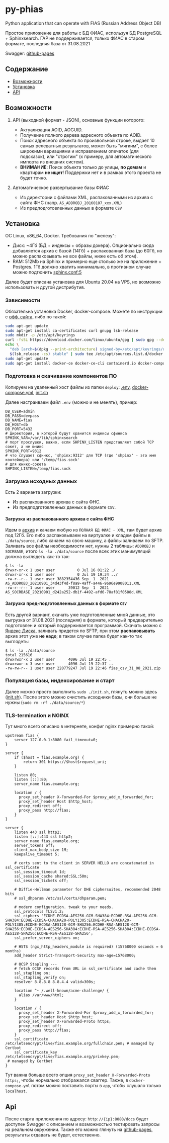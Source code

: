 # py-phias

Python application that can operate with FIAS (Russian Address Object DB)

Простое приложение для работы с БД ФИАС, используя БД PostgreSQL + Sphinxsearch. ГАР не поддерживается,
только ФИАС в старом формате, последняя база от 31.08.2021

Swagger: [github-pages](https://jar3b.github.io/py-phias/)

## Содержание

- [Возможности](#Возможности)
- [Установка](#Установка)
- [API](#Api)

## Возможности

1. API (выходной формат - JSON), основные функции которого:
    - Актуализация AOID, AOGUID.
    - Получение полного дерева адресного объекта по AOID.
    - Поиск адресного объекта по произвольной строке, выдает 10 самых релеватных результатов, может быть "мягким",
      с более широкими вариациями и исправлением опечаток (для подсказок), или "строгим" (к примеру, для автоматического
      импорта из внешних систем).
    - **ВНИМАНИЕ**: Поиск объекта только до улицы, **по домам** и квартирам **не ищет**! Поддержки нет и в рамках этого
      проекта не будет точно.

2. Автоматическое развертывание базы ФИАС
    - Из директории с файлами XML, распакованными из архива с сайта ФНС (напр. `AS_ADDROBJ_20160107_xxx.XML`)
    - Из предподготовленных данных в формате `CSV`

## Установка

ОС Linux, x86_64, Docker. Требования по "железу":

- Диск: ~4Гб (БД + индексы + образы докера). Опционально сюда добавляется архив с базой (14Гб) + распакованная база
  (до 60Гб, но можно распаковывать не все файлы, ниже есть об этом).
- RAM: 512Mb на Sphinx и примерно еще столько же на приложение + Postgres. 1Гб должно хватить минимально, в противном
  случае можно подтюнить [sphinx.conf:5](orchestra/templates/sphinx.conf)

Далее будет описана установка для Ubuntu 20.04 на VPS, но возможно использовать и другой дистрибутив.

### Зависимости

Обязательна установка Docker, docker-compose. Можете по инструкции c 
[офф. сайта](https://docs.docker.com/engine/install/ubuntu/), либо по такой:

```bash
sudo apt-get update
sudo apt-get install ca-certificates curl gnupg lsb-release
sudo mkdir -p /etc/apt/keyrings
curl -fsSL https://download.docker.com/linux/ubuntu/gpg | sudo gpg --dearmor -o /etc/apt/keyrings/docker.gpg
echo \
  "deb [arch=$(dpkg --print-architecture) signed-by=/etc/apt/keyrings/docker.gpg] https://download.docker.com/linux/ubuntu \
  $(lsb_release -cs) stable" | sudo tee /etc/apt/sources.list.d/docker.list > /dev/null
sudo apt-get update
sudo apt-get install docker-ce docker-ce-cli containerd.io docker-compose-plugin
```

### Подготовка и скачивание компонентов ПО

Копируем на удаленный хост файлы из папки `deploy`: [.env](deploy/.env),
[docker-compose.yml](deploy/docker-compose.yml), [init.sh](deploy/init.sh)

Далее настраиваем файл `.env` (можно и не менять), пример:

```dotenv
DB_USER=admin
DB_PASS=devpass
DB_NAME=fias
DB_HOST=db
DB_PORT=5432
# директория, в которой будут хранится индексы сфинкса
SPHINX_VAR=/var/lib/sphinxsearch
# порт прослушки, важно, если SHPINX_LISTEN представляет собой TCP сокет, а не юникс
SPHINX_PORT=9312
# что слушает сфинкс, 'shpinx:9312' для TCP (где 'shpinx' - это имя контейнера) или '/temp/fias.sock'
# для юникс-сокета
SHPINX_LISTEN=/temp/fias.sock
```

### Загрузка исходных данных

Есть 2 варианта загрузки:

- Из распакованного архива с сайта ФНС.
- Из предподготовленных данных в формате `CSV`.

#### Загрузка из распакованного архива с сайта ФНС

Идем в [архив](https://fias.nalog.ru/DataArchive) и качаем любую из `ПОЛНАЯ БД ФИАС - XML`, там будет архив под 12Гб.
Его либо распаковываем на виртуалке и кладем файлы в `./data/source`, либо качаем на свою машину, а файлы заливаем по
SFTP. Заливать все файлы необходимости нет, нужны 2 таблицы: `ADDROBJ` и `SOCRBASE`, итого `ls -la ./data/source`
после всех этих манимуляций должна выглядеть как-то так:

```
$ ls -la
drwxr-xr-x 1 user user          0 Jul 16 01:22 ./
drwxr-xr-x 1 user user          0 Jul 19 19:34 ../
-rw-r--r-- 1 user user 3882354436 Sep  1  2021 AS_ADDROBJ_20210901_34d43f4d-f8a9-4aff-a446-9696e9908011.XML
-rw-r--r-- 1 user user      39012 Sep  1  2021 AS_SOCRBASE_20210901_d242a252-db1f-4492-afd6-78af81f0588d.XML
```

#### Загрузка пред-подготовленных данных в формате `CSV`

Есть другой вариант, скачать уже подготовленные мной данные, это выгрузка от 31.08.2021 (последняя) в формате,
который предварительно подготовлен и который поддерживается программой. Скачать можно с
[Яндекс Диска](https://disk.yandex.ru/d/AKQR8DEIcVKeSw), заливать придется по SFTP, при этом **распаковывать** архив
этот уже **не надо**; в таком случае папка будет как-то так выглядеть:

```
$ ls -la ./data/source
total 215616
drwxrwxr-x 2 user user      4096 Jul 19 22:45 .
drwxrwxr-x 3 user user      4096 Jul 19 22:37 ..
-rw-rw-r-- 1 user user 220779247 Jul 19 22:46 fias_csv_31_08_2021.zip
```

### Популяция базы, индексирование и старт

Далее можно просто выполнить `sudo ./init.sh`, глянуть можно здесь ([init.sh](deploy/init.sh)). После этого можно
очистить исходники базы, они больше не нужны (`sudo rm -rf ./data/source/*`)

### TLS-termination и NGINX

Тут много всего описано в интернете, конфиг nginx примерно такой:

```
upstream fias {
    server 127.0.0.1:8080 fail_timeout=0;
}

server {
    if ($host = fias.example.org) {
        return 301 https://$host$request_uri;
    }

    listen 80;
    listen [::]:80;
    server_name fias.example.org;

    location / {
      proxy_set_header X-Forwarded-For $proxy_add_x_forwarded_for;
      proxy_set_header Host $http_host;
      proxy_redirect off;
      proxy_pass http://fias;
    }
}

server {
    listen 443 ssl http2;
    listen [::]:443 ssl http2;
    server_name fias.example.org;
    server_tokens off;
    client_max_body_size 1M;
    keepalive_timeout 5;

    # certs sent to the client in SERVER HELLO are concatenated in ssl_certificate
    ssl_session_timeout 1d;
    ssl_session_cache shared:SSL:50m;
    ssl_session_tickets off;

    # Diffie-Hellman parameter for DHE ciphersuites, recommended 2048 bits
    # ssl_dhparam /etc/ssl/certs/dhparam.pem;

    # modern configuration. tweak to your needs.
    ssl_protocols TLSv1.2;
    ssl_ciphers 'ECDHE-ECDSA-AES256-GCM-SHA384:ECDHE-RSA-AES256-GCM-SHA384:ECDHE-ECDSA-CHACHA20-POLY1305:ECDHE-RSA-CHACHA20-POLY1305:ECDHE-ECDSA-AES128-GCM-SHA256:ECDHE-RSA-AES128-GCM-SHA256:ECDHE-ECDSA-AES256-SHA384:ECDHE-RSA-AES256-SHA384:ECDHE-ECDSA-AES128-SHA256:ECDHE-RSA-AES128-SHA256';
    ssl_prefer_server_ciphers on;

    # HSTS (ngx_http_headers_module is required) (15768000 seconds = 6 months)
    add_header Strict-Transport-Security max-age=15768000;

    # OCSP Stapling ---
    # fetch OCSP records from URL in ssl_certificate and cache them
    ssl_stapling on;
    ssl_stapling_verify on;
    resolver 8.8.8.8 8.8.4.4 valid=300s;

    location ^~ /.well-known/acme-challenge/ {
      alias /var/www/html;
    }

    location / {
      proxy_set_header X-Forwarded-For $proxy_add_x_forwarded_for;
      proxy_set_header Host $http_host;
      proxy_set_header X-Forwarded-Proto https;
      proxy_redirect off;
      proxy_pass http://fias;
    }
    ssl_certificate /etc/letsencrypt/live/fias.example.org/fullchain.pem; # managed by Certbot
    ssl_certificate_key /etc/letsencrypt/live/fias.example.org/privkey.pem;
 # managed by Certbot
}
```

Тут важна больше всего опция `proxy_set_header X-Forwarded-Proto https;`, чтобы нормально отображался сваггер. Также, в
`docker-compose.yml` потом можно поставить порты в `app`, чтобы слушало только `localhost`.

## Api

После старта приложения по адресу: `http://{ip}:8080/docs` будет доступен Swagger с описанием и возможностью 
тестировать запросы на реальном окружении. Также его можно глянуть на [github-pages](https://jar3b.github.io/py-phias/),
результаты отдавать не будет, естественно.
